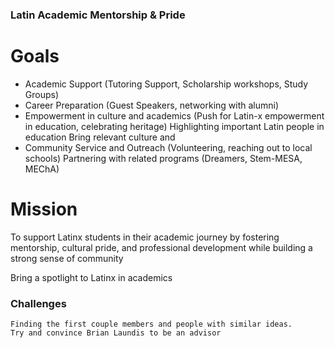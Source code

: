 
### Latin Academic Mentorship & Pride
# Goals
- Academic Support (Tutoring Support, Scholarship workshops, Study Groups)
- Career Preparation (Guest Speakers, networking with alumni)
- Empowerment in culture and academics (Push for Latin-x empowerment in education, celebrating heritage)
		Highlighting important Latin people in education
		Bring relevant culture and 
- Community Service and Outreach (Volunteering, reaching out to local schools)
		Partnering with related programs (Dreamers, Stem-MESA, MEChA)
# Mission
To support Latinx students in their academic journey by fostering mentorship, cultural pride, and professional development while building a strong sense of community

Bring a spotlight to Latinx in academics

### Challenges
	Finding the first couple members and people with similar ideas. 
	Try and convince Brian Laundis to be an advisor  